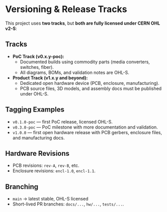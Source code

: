 # Versioning & Release Tracks

This project uses **two tracks**, but **both are fully licensed under CERN OHL v2-S**:

## Tracks
- **PoC Track (v0.x.y-poc):**
  - Documented builds using commodity parts (media converters, switches, fiber).
  - All diagrams, BOMs, and validation notes are OHL-S.
- **Product Track (v1.x.y and beyond):**
  - Dedicated open hardware device (PCB, enclosure, manufacturing).
  - PCB source files, 3D models, and assembly docs must be published under OHL-S.

## Tagging Examples
- `v0.1.0-poc` — first PoC release, licensed OHL-S.
- `v0.3.0-poc` — PoC milestone with more documentation and validation.
- `v1.0.0` — first open hardware release with PCB gerbers, enclosure files, and manufacturing docs.

## Hardware Revisions
- PCB revisions: `rev-A`, `rev-B`, etc.
- Enclosure revisions: `encl-1.0`, `encl-1.1`.

## Branching
- `main` → latest stable, OHL-S licensed
- Short-lived PR branches: `docs/...`, `hw/...`, `tests/...`.

